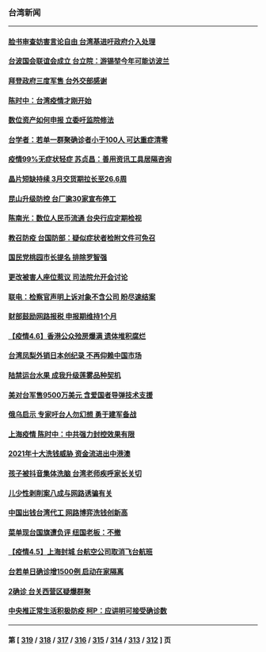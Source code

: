 ### 台湾新闻
---
#### [脸书审查妨害言论自由 台湾基进吁政府介入处理](../../pages/ncid1349361/n13699775.md) 
#### [台波国会联谊会成立 台立院：游锡堃今年可能访波兰](../../pages/ncid1349361/n13699781.md) 
#### [拜登政府三度军售 台外交部感谢](../../pages/ncid1349361/n13699799.md) 
#### [陈时中：台湾疫情才刚开始](../../pages/ncid1349361/n13699580.md) 
#### [数位资产如何申报 立委吁监院修法](../../pages/ncid1349361/n13699645.md) 
#### [台学者：若单一群聚确诊者小于100人 可达重症清零](../../pages/ncid1349361/n13699606.md) 
#### [疫情99%无症状轻症 苏贞昌：善用资讯工具居隔咨询](../../pages/ncid1349361/n13699611.md) 
#### [晶片短缺持续 3月交货期拉长至26.6周](../../pages/ncid1349361/n13699589.md) 
#### [昆山升级防控 台厂逾30家宣布停工](../../pages/ncid1349361/n13699578.md) 
#### [陈南光：数位人民币流通 台央行应定期检视](../../pages/ncid1349361/n13699572.md) 
#### [教召防疫 台国防部：疑似症状者检附文件可免召](../../pages/ncid1349361/n13699594.md) 
#### [国民党桃园市长提名 排除罗智强](../../pages/ncid1349361/n13699608.md) 
#### [更改被害人座位惹议 司法院允开会讨论](../../pages/ncid1349361/n13699475.md) 
#### [联电：检察官声明上诉对象不含公司 盼尽速结案](../../pages/ncid1349361/n13699513.md) 
#### [财部鼓励网路报税 申报期维持1个月](../../pages/ncid1349361/n13699444.md) 
#### [【疫情4.6】香港公众殓房爆满 遗体堆积腐烂](../../pages/ncid1349361/n13698701.md) 
#### [台湾凤梨外销日本创纪录 不再仰赖中国市场](../../pages/ncid1349361/n13698407.md) 
#### [陆禁运台水果 成我升级莲雾品种契机](../../pages/ncid1349361/n13697551.md) 
#### [美对台军售9500万美元 含爱国者导弹技术支援](../../pages/ncid1349361/n13698229.md) 
#### [俄乌启示 专家吁台人勿幻想 勇于建军备战](../../pages/ncid1349361/n13697645.md) 
#### [上海疫情 陈时中：中共强力封控效果有限](../../pages/ncid1349361/n13697070.md) 
#### [2021年十大洗钱威胁 资金流进出中港澳](../../pages/ncid1349361/n13697214.md) 
#### [孩子被抖音集体洗脑 台湾老师疾呼家长关切](../../pages/ncid1349361/n13697365.md) 
#### [儿少性剥削案八成与网路诱骗有关](../../pages/ncid1349361/n13697207.md) 
#### [中国出钱台湾代工 网路博弈洗钱创新高](../../pages/ncid1349361/n13697212.md) 
#### [菜单现台国旗遭负评 纽国老板：不撤](../../pages/ncid1349361/n13697198.md) 
#### [【疫情4.5】上海封城 台航空公司取消飞台航班](../../pages/ncid1349361/n13695961.md) 
#### [台若单日确诊增1500例 启动在家隔离](../../pages/ncid1349361/n13697073.md) 
#### [2确诊 台关西营区疑爆群聚](../../pages/ncid1349361/n13696977.md) 
#### [中央推正常生活积极防疫 柯P：应讲明可接受确诊数](../../pages/ncid1349361/n13696994.md) 

---
#### 第 [ [319](./319.md) / [318](./318.md) / [317](./317.md) / [316](./316.md) / [315](./315.md) / [314](./314.md) / [313](./313.md) / [312](./312.md) ] 页
